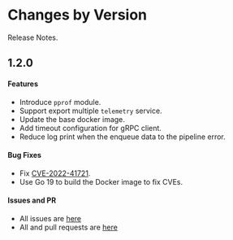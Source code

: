 Changes by Version
==================
Release Notes.

1.2.0
------------------
#### Features
* Introduce `pprof` module.
* Support export multiple `telemetry` service.
* Update the base docker image.
* Add timeout configuration for gRPC client.
* Reduce log print when the enqueue data to the pipeline error.

#### Bug Fixes
* Fix [CVE-2022-41721](https://avd.aquasec.com/nvd/cve-2022-41721).
* Use Go 19 to build the Docker image to fix CVEs.

#### Issues and PR
- All issues are [here](https://github.com/apache/skywalking/milestone/170?closed=1)
- All and pull requests are [here](https://github.com/apache/skywalking-satellite/pulls?q=is%3Apr+milestone%3A1.2.0+is%3Aclosed)

